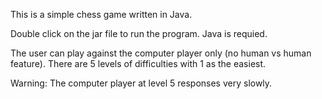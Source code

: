 This is a simple chess game written in Java. 

Double click on the jar file to run the program. Java is requied. 

The user can play against the computer player only (no human vs human feature). There are 5 levels of difficulties with 1 as the easiest.

Warning: The computer player at level 5 responses very slowly.
